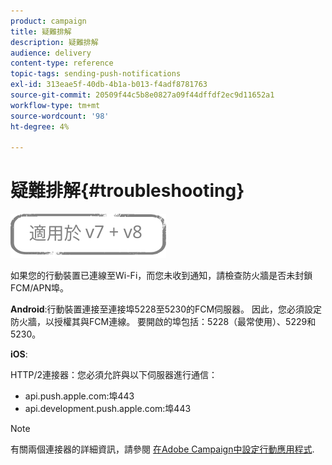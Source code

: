 ```yaml
---
product: campaign
title: 疑難排解
description: 疑難排解
audience: delivery
content-type: reference
topic-tags: sending-push-notifications
exl-id: 313eae5f-40db-4b1a-b013-f4adf8781763
source-git-commit: 20509f44c5b8e0827a09f44dffdf2ec9d11652a1
workflow-type: tm+mt
source-wordcount: '98'
ht-degree: 4%

---
```


# 疑難排解{#troubleshooting}

![](../../assets/common.svg)

如果您的行動裝置已連線至Wi-Fi，而您未收到通知，請檢查防火牆是否未封鎖FCM/APN埠。

**Android**:行動裝置連接至連接埠5228至5230的FCM伺服器。 因此，您必須設定防火牆，以授權其與FCM連線。 要開啟的埠包括：5228（最常使用）、5229和5230。

**iOS**:

HTTP/2連接器：您必須允許與以下伺服器進行通信：

* api.push.apple.com:埠443
* api.development.push.apple.com:埠443

>[!NOTE]
>
>有關兩個連接器的詳細資訊，請參閱 [在Adobe Campaign中設定行動應用程式](configuring-the-mobile-application.md).
